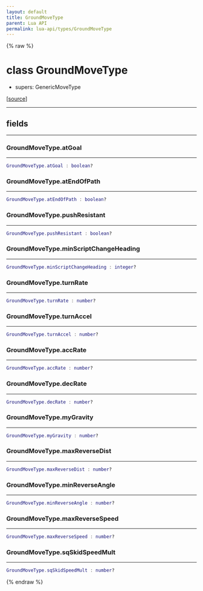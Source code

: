 ```yaml
---
layout: default
title: GroundMoveType
parent: Lua API
permalink: lua-api/types/GroundMoveType
---
```


{% raw %}

# class GroundMoveType


- supers: GenericMoveType




[<a href="https://github.com/beyond-all-reason/RecoilEngine/blob/b4d0041e4c68c34dace9abf492f9193d28ef5d7e/rts/Lua/LuaSyncedMoveCtrl.cpp#L907-L922" target="_blank">source</a>]







---



## fields
---

### GroundMoveType.atGoal
---
```lua
GroundMoveType.atGoal : boolean?
```










### GroundMoveType.atEndOfPath
---
```lua
GroundMoveType.atEndOfPath : boolean?
```










### GroundMoveType.pushResistant
---
```lua
GroundMoveType.pushResistant : boolean?
```










### GroundMoveType.minScriptChangeHeading
---
```lua
GroundMoveType.minScriptChangeHeading : integer?
```










### GroundMoveType.turnRate
---
```lua
GroundMoveType.turnRate : number?
```










### GroundMoveType.turnAccel
---
```lua
GroundMoveType.turnAccel : number?
```










### GroundMoveType.accRate
---
```lua
GroundMoveType.accRate : number?
```










### GroundMoveType.decRate
---
```lua
GroundMoveType.decRate : number?
```










### GroundMoveType.myGravity
---
```lua
GroundMoveType.myGravity : number?
```










### GroundMoveType.maxReverseDist
---
```lua
GroundMoveType.maxReverseDist : number?
```










### GroundMoveType.minReverseAngle
---
```lua
GroundMoveType.minReverseAngle : number?
```










### GroundMoveType.maxReverseSpeed
---
```lua
GroundMoveType.maxReverseSpeed : number?
```










### GroundMoveType.sqSkidSpeedMult
---
```lua
GroundMoveType.sqSkidSpeedMult : number?
```












{% endraw %}